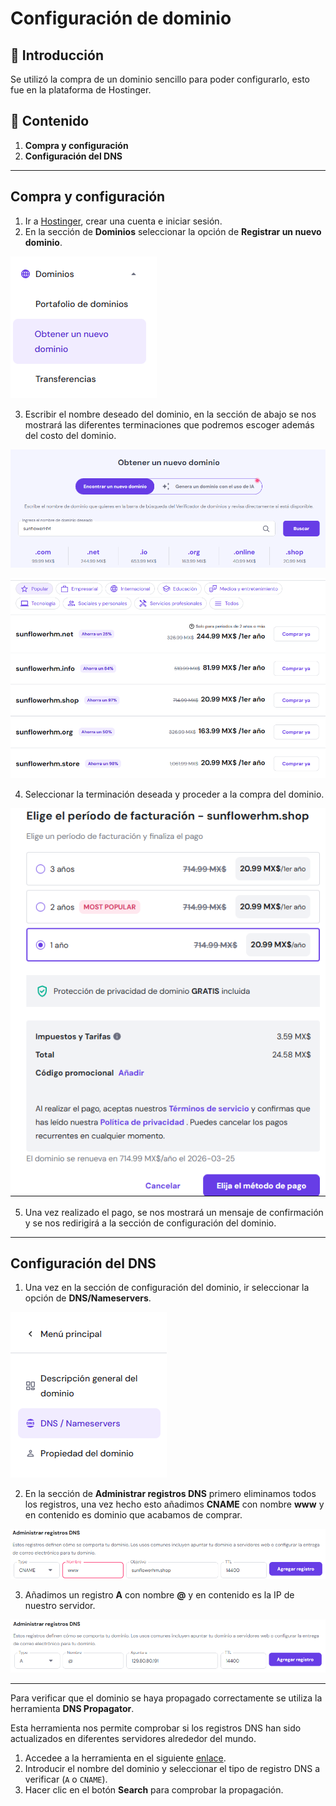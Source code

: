 # Configuración de dominio

## 📌 Introducción
Se utilizó la compra de un dominio sencillo para poder configurarlo, esto fue en la plataforma de Hostinger. 

## 📂 Contenido
1. **Compra y configuración**
2. **Configuración del DNS**

---

## Compra y configuración
1. Ir a [Hostinger](https://www.hostinger.com/), crear una cuenta e iniciar sesión.
2. En la sección de **Dominios** seleccionar la opción de **Registrar un nuevo dominio**.  

![Dominio](01_Dominio.png)

3. Escribir el nombre deseado del dominio, en la sección de abajo se nos mostrará las diferentes terminaciones que podremos escoger además del costo del dominio.  

![Dominio deseado](02_DomDeseado.png)  

![Op dominios](03_OpDominio.png)

4. Seleccionar la terminación deseada y proceder a la compra del dominio.  

![Compra](04_Compra.png)

5. Una vez realizado el pago, se nos mostrará un mensaje de confirmación y se nos redirigirá a la sección de configuración del dominio.

---

## Configuración del DNS
1. Una vez en la sección de configuración del dominio, ir seleccionar la opción de **DNS/Nameservers**.  

![DNS](05_DNS.png)

2. En la sección de **Administrar registros DNS** primero eliminamos todos los registros, una vez hecho esto añadimos **CNAME** con nombre **www** y en contenido es dominio que acabamos de comprar.  

![CNAME](06_CNAME.png)

3. Añadimos un registro **A** con nombre **@** y en contenido es la IP de nuestro servidor.  

![A](07_A.png)

---

Para verificar que el dominio se haya propagado correctamente se utiliza la herramienta **DNS Propagator**.  

Esta herramienta nos permite comprobar si los registros DNS han sido actualizados en diferentes servidores alrededor del mundo.  

1. Accedee a la herramienta en el siguiente [enlace](https://www.whatsmydns.net).  
2. Introducir el nombre del dominio y seleccionar el tipo de registro DNS a verificar (`A` o `CNAME`).  
4. Hacer clic en el botón **Search** para comprobar la propagación.  
 